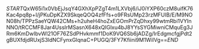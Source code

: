 $START$QxW65i1x0VbEjJsqY4GXhXpPZgT4m1LXVbj6/iJ0iYXP60czM8uifK76Kac4pq8p+I/jPKuDpKZX9SkqeQOQ4zfFfs+o9FRsUMp23rzMFUIB/E/M9NON08h/TPPzSaeYQW42CMs+h2uheH4hoZxEGOmPrZqDhxy99wtmRbi1VYInNNO/tRCCMF8Jar4UssIrMSasnX648xQIGlxu4bJ8YYsSYGMiwniCMquEg3JRm6KmDwIbvWl21OF76ZSdPHvkmmf1DoK9VQ6Sb6jADZg/IrEdgmcfgjPdt2gBUXfdjdRUxjS3ldNCFynxGlqnaC+PUGQ/3FY7Kfiini9M1WiIVg==$END$